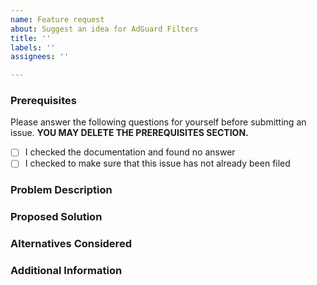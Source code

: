 ```yaml
---
name: Feature request
about: Suggest an idea for AdGuard Filters
title: ''
labels: ''
assignees: ''

---
```


### Prerequisites

Please answer the following questions for yourself before submitting an issue. **YOU MAY DELETE THE PREREQUISITES SECTION.**

- [ ] I checked the documentation and found no answer
- [ ] I checked to make sure that this issue has not already been filed

### Problem Description

<!-- Is your feature request related to a problem? Please add a clear and concise description of what the problem is. -->

### Proposed Solution

<!-- Describe the solution you'd like in a clear and concise manner -->

### Alternatives Considered

<!-- A clear and concise description of any alternative solutions or features you've considered. -->

### Additional Information

<!-- Add any other context about the problem here. -->
